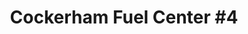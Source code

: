 ---
title: "Cockerham Fuel Center #4"
url: /hillsville/cockerham-fuel-center-4/
shop: convenience
---
